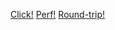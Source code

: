 <a href="" id="someLink">Click!</a> <a href="" id="testPerfLink">Perf!</a> <a href="" id="testRoundTripLink">Round-trip!</a>
